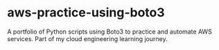 # aws-practice-using-boto3
A portfolio of Python scripts using Boto3 to practice and automate AWS services. Part of my cloud engineering learning journey.
